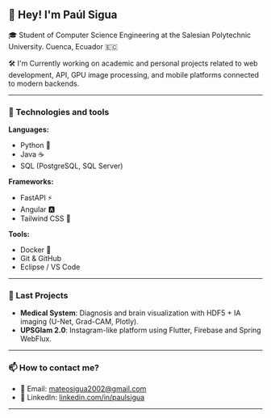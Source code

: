 ## 👋 Hey! I'm Paúl Sigua

🎓 Student of Computer Science Engineering at the Salesian Polytechnic University. Cuenca, Ecuador 🇪🇨

🛠️ I'm Currently working on academic and personal projects related to web development, API, GPU image processing, and mobile platforms connected to modern backends.

---

### 🧠 Technologies and tools

**Languages:**
- Python 🐍
- Java ☕
- SQL (PostgreSQL, SQL Server)

**Frameworks:**
- FastAPI ⚡
- Angular 🅰️
- Tailwind CSS 🎨

**Tools:**
- Docker 🐳
- Git & GitHub
- Eclipse / VS Code

---

### 🚀 Last Projects

- **Medical System**: Diagnosis and brain visualization with HDF5 + IA imaging (U-Net, Grad-CAM, Plotly).
- **UPSGlam 2.0**: Instagram-like platform using Flutter, Firebase and Spring WebFlux.

---

### 📫 How to contact me?

- 📧 Email: [mateosigua2002@gmail.com](mailto:mateosigua2002@gmail.com)
- 💼 LinkedIn: [linkedin.com/in/paulsigua](https://www.linkedin.com/in/paulsigua)
<!-- - 🌐 Portfolio: [tuweb.dev](https://tuweb.dev) *(opcional si tienes)* -->

---
